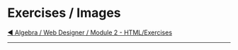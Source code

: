 # Exercises / Images

[:arrow_backward: Algebra / Web Designer / Module 2 - HTML/Exercises](../README.md)

---
